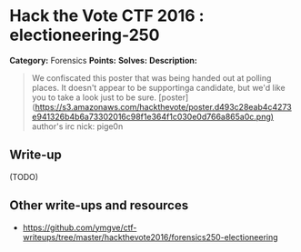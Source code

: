 # Hack the Vote CTF 2016 : electioneering-250

**Category:** Forensics
**Points:**
**Solves:**
**Description:**

> We confiscated this poster that was being handed out at polling places. It doesn't appear to be supportinga candidate, but we'd like you to take a look just to be sure.    [poster](<https://s3.amazonaws.com/hackthevote/poster.d493c28eab4c4273e941326b4b6a73302016c98f1e364f1c030e0d766a865a0c.png)>    author's irc nick: pige0n


## Write-up

(TODO)

## Other write-ups and resources

* https://github.com/ymgve/ctf-writeups/tree/master/hackthevote2016/forensics250-electioneering
